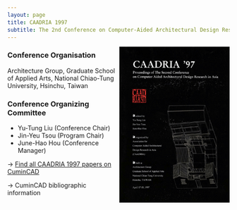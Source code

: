 ```yaml
---
layout: page
title: CAADRIA 1997
subtitle: The 2nd Conference on Computer-Aided Architectural Design Research in Asia. 17-19 April, 1997. Hsinchu, Taiwan.
---
```


<img src="./caadria_cover_1997.jpg" width="250" align="right" />

### Conference Organisation
Architecture Group, Graduate School of Applied Arts, National Chiao-Tung University, Hsinchu, Taiwan

### Conference Organizing Committee
* Yu-Tung Liu (Conference Chair)
* Jin-Yeu Tsou (Program Chair)
* June-Hao Hou (Conference Manager)

&rarr; [Find all CAADRIA 1997 papers on CuminCAD](https://cumincad.architexturez.net/documents/series/CAADRIA%20'97)

&rarr; CuminCAD bibliographic information
